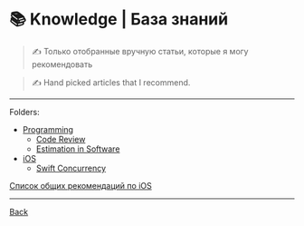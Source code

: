 # 📚 Knowledge | База знаний

> ✍️ Только отобранные вручную статьи, которые я могу рекомендовать

> ✍️ Hand picked articles that I recommend.

---

Folders:
- [Programming](prog/)
	- [Code Review](prog/code-review.md)
	- [Estimation in Software](prog/estimations.md)
- [iOS](ios/)
	- [Swift Concurrency](ios/swift-concurrency.md)

[Список общих рекомендаций по iOS](ios-reclist.md)

---

[Back](../)

